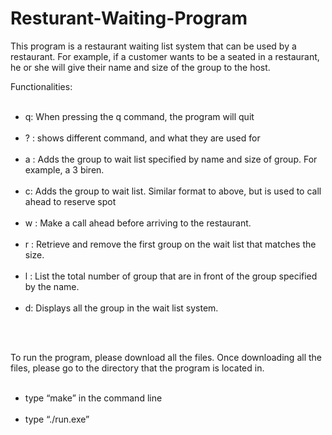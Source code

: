 # Resturant-Waiting-Program

This program is a restaurant waiting list system that can be used by a restaurant. For example, if a customer wants to be a seated in a restaurant, he or she will give their name and size of the group to the host. 


Functionalities:
 <ul> 
 <br> <li> q: When pressing the q command, the program will quit </br> </li>
 <br> <li>	? : shows different command, and what they are used for </br> </li>
 <br> <li> a <size><name>: Adds the group to wait list specified by name and size of group. For example, a 3 biren. </br> </li>
 <br> <li> c: <size><name> Adds the group to wait list. Similar format to above, but is used to call ahead to reserve spot </br> </li>
 <br> <li>	w <name> : Make a call ahead before arriving to the restaurant. </br> </li>
 <br> <li>	r  <size> : Retrieve and remove the first group on the wait list that matches the size. </br> </li>
 <br> <li>	l <name> : List the total number of group that are in front of the group specified by the name. </br> </li>
 <br> <li>	d: Displays all the group in the wait list system. </br> </li>
</ul>
<br>
</br>

<p> To run the program, please download all the files. Once downloading all the files, please go to the directory that the program is located in. </p>
<ul>
<br> <li> type “make” in the command line </br> </li>
<br> <li> type “./run.exe” </br> </li>
	
</ul>

